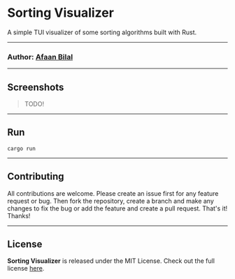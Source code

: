 Sorting Visualizer
==================

A simple TUI visualizer of some sorting algorithms built with Rust.

---

### **Author**: [Afaan Bilal](https://afaan.dev)

---

## Screenshots

> TODO!

---

## Run

````
cargo run
````

---

## Contributing
All contributions are welcome. Please create an issue first for any feature request
or bug. Then fork the repository, create a branch and make any changes to fix the bug
or add the feature and create a pull request. That's it!
Thanks!

---

## License
**Sorting Visualizer** is released under the MIT License.
Check out the full license [here](LICENSE).
